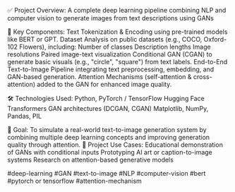 ✅ Project Overview:
A complete deep learning pipeline combining NLP and computer vision to generate images from text descriptions using GANs

🧠 Key Components:
 Text Tokenization & Encoding using pre-trained models like BERT or GPT.
 Dataset Analysis on public datasets (e.g., COCO, Oxford-102 Flowers), including:
  Number of classes
  Description lengths
  Image resolutions
  Paired image-text visualization
Conditional GAN (CGAN) to generate basic visuals (e.g., "circle", "square") from text labels.
End-to-End Text-to-Image Pipeline integrating text preprocessing, embedding, and GAN-based generation.
Attention Mechanisms (self-attention & cross-attention) added to the GAN for enhanced image quality.

🛠️ Technologies Used:
  Python, PyTorch / TensorFlow
  Hugging Face Transformers
  GAN architectures (DCGAN, CGAN)
  Matplotlib, NumPy, Pandas, PIL
  
🎯 Goal:
To simulate a real-world text-to-image generation system by combining multiple deep learning concepts and improving generation quality through attention.
📂 Project Use Cases:
Educational demonstration of GANs with conditional inputs
Prototyping AI art or caption-to-image systems
Research on attention-based generative models

#deep-learning
#GAN
#text-to-image
#NLP
#computer-vision
#bert
#pytorch or tensorflow
#attention-mechanism


